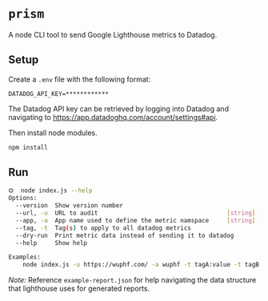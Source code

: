 # `prism`
A node CLI tool to send Google Lighthouse metrics to Datadog.  

## Setup
Create a `.env` file with the following format:
```
DATADOG_API_KEY=************
```
The Datadog API key can be retrieved by logging into Datadog and navigating to https://app.datadoghq.com/account/settings#api.

Then install node modules.
```bash
npm install
```

## Run
```bash
⏣  node index.js --help                                                                                
Options:
  --version  Show version number                                       [boolean]
  --url, -u  URL to audit                                    [string] [required]
  --app, -a  App name used to define the metric namspace     [string] [required]
  --tag, -t  Tag(s) to apply to all datadog metrics                      [array]
  --dry-run  Print metric data instead of sending it to datadog        [boolean]
  --help     Show help                                                 [boolean]

Examples:
    node index.js -u https://wuphf.com/ -a wuphf -t tagA:value -t tagB:value
```

*Note:* Reference `example-report.json` for help navigating the data structure that lighthouse uses for generated reports.

